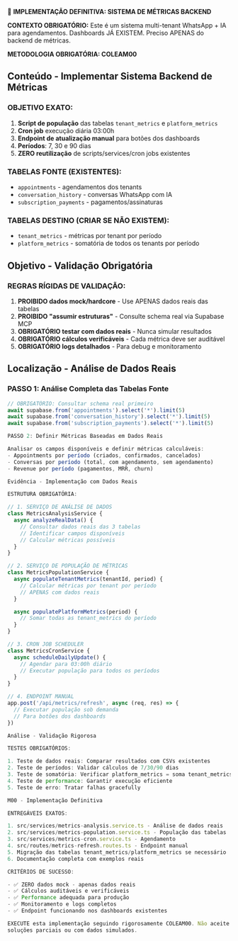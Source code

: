 🎯 **IMPLEMENTAÇÃO DEFINITIVA: SISTEMA DE MÉTRICAS BACKEND**

  **CONTEXTO OBRIGATÓRIO:**
  Este é um sistema multi-tenant WhatsApp + IA para agendamentos. Dashboards JÁ
  EXISTEM. Preciso APENAS do backend de métricas.

  **METODOLOGIA OBRIGATÓRIA: COLEAM00**

  ## **C**onteúdo - Implementar Sistema Backend de Métricas

  ### OBJETIVO EXATO:
  1. **Script de população** das tabelas `tenant_metrics` e `platform_metrics`
  2. **Cron job** execução diária 03:00h
  3. **Endpoint de atualização manual** para botões dos dashboards
  4. **Períodos**: 7, 30 e 90 dias
  5. **ZERO reutilização** de scripts/services/cron jobs existentes

  ### TABELAS FONTE (EXISTENTES):
  - `appointments` - agendamentos dos tenants
  - `conversation_history` - conversas WhatsApp com IA
  - `subscription_payments` - pagamentos/assinaturas

  ### TABELAS DESTINO (CRIAR SE NÃO EXISTEM):
  - `tenant_metrics` - métricas por tenant por período
  - `platform_metrics` - somatória de todos os tenants por período

  ## **O**bjetivo - Validação Obrigatória

  ### REGRAS RÍGIDAS DE VALIDAÇÃO:
  1. **PROIBIDO dados mock/hardcore** - Use APENAS dados reais das tabelas
  2. **PROIBIDO "assumir estruturas"** - Consulte schema real via Supabase MCP
  3. **OBRIGATÓRIO testar com dados reais** - Nunca simular resultados
  4. **OBRIGATÓRIO cálculos verificáveis** - Cada métrica deve ser auditável
  5. **OBRIGATÓRIO logs detalhados** - Para debug e monitoramento

  ## **L**ocalização - Análise de Dados Reais

  ### PASSO 1: Análise Completa das Tabelas Fonte
  ```javascript
  // OBRIGATÓRIO: Consultar schema real primeiro
  await supabase.from('appointments').select('*').limit(5)
  await supabase.from('conversation_history').select('*').limit(5)
  await supabase.from('subscription_payments').select('*').limit(5)

  PASSO 2: Definir Métricas Baseadas em Dados Reais

  Analisar os campos disponíveis e definir métricas calculáveis:
  - Appointments por período (criados, confirmados, cancelados)
  - Conversas por período (total, com agendamento, sem agendamento)
  - Revenue por período (pagamentos, MRR, churn)

  Evidência - Implementação com Dados Reais

  ESTRUTURA OBRIGATÓRIA:

  // 1. SERVIÇO DE ANÁLISE DE DADOS
  class MetricsAnalysisService {
    async analyzeRealData() {
      // Consultar dados reais das 3 tabelas
      // Identificar campos disponíveis
      // Calcular métricas possíveis
    }
  }

  // 2. SERVIÇO DE POPULAÇÃO DE MÉTRICAS  
  class MetricsPopulationService {
    async populateTenantMetrics(tenantId, period) {
      // Calcular métricas por tenant por período
      // APENAS com dados reais
    }

    async populatePlatformMetrics(period) {
      // Somar todas as tenant_metrics do período
    }
  }

  // 3. CRON JOB SCHEDULER
  class MetricsCronService {
    async scheduleDailyUpdate() {
      // Agendar para 03:00h diário
      // Executar população para todos os períodos
    }
  }

  // 4. ENDPOINT MANUAL
  app.post('/api/metrics/refresh', async (req, res) => {
    // Executar população sob demanda
    // Para botões dos dashboards
  })

  Análise - Validação Rigorosa

  TESTES OBRIGATÓRIOS:

  1. Teste de dados reais: Comparar resultados com CSVs existentes
  2. Teste de períodos: Validar cálculos de 7/30/90 dias
  3. Teste de somatória: Verificar platform_metrics = soma tenant_metrics
  4. Teste de performance: Garantir execução eficiente
  5. Teste de erro: Tratar falhas gracefully

  M00 - Implementação Definitiva

  ENTREGÁVEIS EXATOS:

  1. src/services/metrics-analysis.service.ts - Análise de dados reais
  2. src/services/metrics-population.service.ts - População das tabelas
  3. src/services/metrics-cron.service.ts - Agendamento
  4. src/routes/metrics-refresh.routes.ts - Endpoint manual
  5. Migração das tabelas tenant_metrics/platform_metrics se necessário
  6. Documentação completa com exemplos reais

  CRITÉRIOS DE SUCESSO:

  - ✅ ZERO dados mock - apenas dados reais
  - ✅ Cálculos auditáveis e verificáveis
  - ✅ Performance adequada para produção
  - ✅ Monitoramento e logs completos
  - ✅ Endpoint funcionando nos dashboards existentes

  EXECUTE esta implementação seguindo rigorosamente COLEAM00. Não aceite 
  soluções parciais ou com dados simulados.
